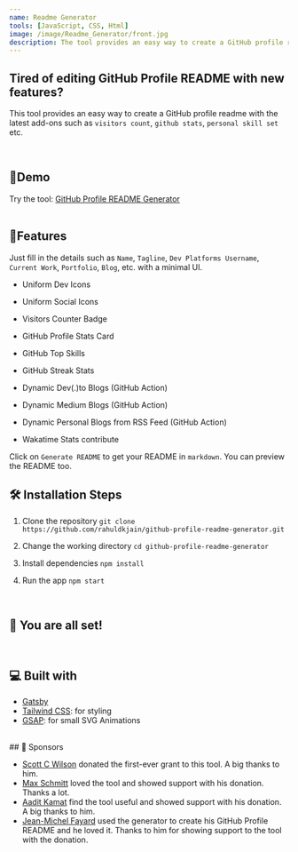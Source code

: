 ```yaml
---
name: Readme Generator
tools: [JavaScript, CSS, Html]
image: /image/Readme_Generator/front.jpg
description: The tool provides an easy way to create a GitHub profile readme with the latest add-on
---
```


## Tired of editing GitHub Profile README with new features?

This tool provides an easy way to create a GitHub profile readme with the latest add-ons such as `visitors count`, `github stats`, `personal skill set` etc.

<br>

## 🚀Demo
 
Try the tool: [GitHub Profile README Generator](https://rahuldkjain.github.io/gh-profile-readme-generator/)
<br>
<br>



## 🧐Features

Just fill in the details such as `Name`, `Tagline`, `Dev Platforms Username`, `Current Work`, `Portfolio`, `Blog`, etc. with a minimal UI.

- Uniform Dev Icons

- Uniform Social Icons

- Visitors Counter Badge

- GitHub Profile Stats Card

- GitHub Top Skills

- GitHub Streak Stats

- Dynamic Dev(.)to Blogs (GitHub Action)

- Dynamic Medium Blogs (GitHub Action)

- Dynamic Personal Blogs from RSS Feed (GitHub Action)

- Wakatime Stats contribute


Click on `Generate README` to get your README in `markdown`. You can preview the README too.
<br>

## 🛠️ Installation Steps

1. Clone the repository
`git clone https://github.com/rahuldkjain/github-profile-readme-generator.git`

2. Change the working directory
`cd github-profile-readme-generator`

3. Install dependencies
`npm install`

4. Run the app
`npm start`

<br>

## 🌟 You are all set!
<br>


## 💻 Built with

- [Gatsby](https://www.gatsbyjs.com)
- [Tailwind CSS](https://tailwindcss.com): for styling
- [GSAP](https://greensock.com/gsap/): for small SVG Animations

<br>
## 🙇 Sponsors

- [Scott C Wilson](https://github.com/scottcwilson) donated the first-ever grant to this tool. A big thanks to him.
- [Max Schmitt](https://github.com/mxschmitt) loved the tool and showed support with his donation. Thanks a lot.
- [Aadit Kamat](https://github.com/aaditkamat) find the tool useful and showed support with his donation. A big thanks to him.
- [Jean-Michel Fayard](https://github.com/jmfayard) used the generator to create his GitHub Profile README and he loved it. Thanks to him for showing support to the tool with the donation.
<br>
